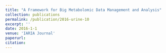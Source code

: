 ```yaml
---
title: "A Framework for Big Metabolomic Data Management and Analysis"
collection: publications
permalink: /publication/2016-urine-10
excerpt: ''
date: 2016-1-1
venue: 'IARIA Journal'
paperurl: 
citation: 
---
```

